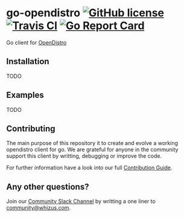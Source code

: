 # go-opendistro [![GitHub license](https://img.shields.io/badge/license-MIT-blue.svg)](https://github.com/WhizUs/go-opendistro/blob/master/LICENSE) [![Travis CI](https://api.travis-ci.org/micro/go-micro.svg?branch=master)](https://travis-ci.org/micro/go-micro) [![Go Report Card](https://goreportcard.com/badge/github.com/WhizUs/go-opendistro)](https://goreportcard.com/report/github.com/WhizUs/go-opendistro)

Go client for [OpenDistro](https://opendistro.github.io/for-elasticsearch/)

## Installation

TODO

## Examples

TODO

## Contributing

The main purpose of this repository it to create and evolve a working opendistro client for go. We are grateful for anyone in the community support this client by writting, debugging or improve the code.

For further information have a look into our full [Contribution Guide](CONTRIBUTING.md).

## Any other questions?

Join our [Community Slack Channel](https://chat-whizus.slack.com/) by writting a one liner to community@whizus.com.